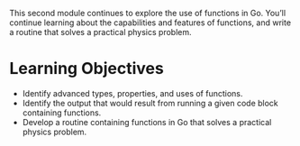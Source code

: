 This second module continues to explore the use of functions in Go. You’ll continue learning about the capabilities and features of functions, and write a routine that solves a practical physics problem.
# Learning Objectives
- Identify advanced types, properties, and uses of functions.
- Identify the output that would result from running a given code block containing functions.
- Develop a routine containing functions in Go that solves a practical physics problem.
